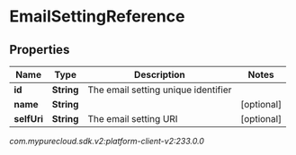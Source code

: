 # EmailSettingReference


## Properties

| Name | Type | Description | Notes |
| ------------ | ------------- | ------------- | ------------- |
| **id** | **String** | The email setting unique identifier |  |
| **name** | **String** |  |  [optional] |
| **selfUri** | **String** | The email setting URI |  [optional] |




_com.mypurecloud.sdk.v2:platform-client-v2:233.0.0_
